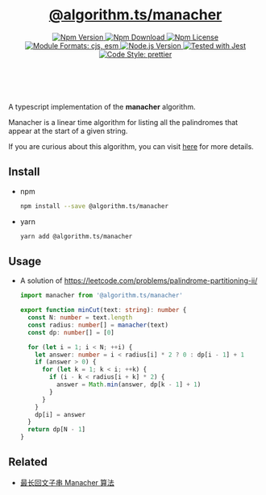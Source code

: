 <header>
  <h1 align="center">
    <a href="https://github.com/guanghechen/algorithm.ts/tree/@algorithm.ts/manacher@3.1.1/packages/manacher#readme">@algorithm.ts/manacher</a>
  </h1>
  <div align="center">
    <a href="https://www.npmjs.com/package/@algorithm.ts/manacher">
      <img
        alt="Npm Version"
        src="https://img.shields.io/npm/v/@algorithm.ts/manacher.svg"
      />
    </a>
    <a href="https://www.npmjs.com/package/@algorithm.ts/manacher">
      <img
        alt="Npm Download"
        src="https://img.shields.io/npm/dm/@algorithm.ts/manacher.svg"
      />
    </a>
    <a href="https://www.npmjs.com/package/@algorithm.ts/manacher">
      <img
        alt="Npm License"
        src="https://img.shields.io/npm/l/@algorithm.ts/manacher.svg"
      />
    </a>
    <a href="#install">
      <img
        alt="Module Formats: cjs, esm"
        src="https://img.shields.io/badge/module_formats-cjs%2C%20esm-green.svg"
      />
    </a>
    <a href="https://github.com/nodejs/node">
      <img
        alt="Node.js Version"
        src="https://img.shields.io/node/v/@algorithm.ts/manacher"
      />
    </a>
    <a href="https://github.com/facebook/jest">
      <img
        alt="Tested with Jest"
        src="https://img.shields.io/badge/tested_with-jest-9c465e.svg"
      />
    </a>
    <a href="https://github.com/prettier/prettier">
      <img
        alt="Code Style: prettier"
        src="https://img.shields.io/badge/code_style-prettier-ff69b4.svg?style=flat-square"
      />
    </a>
  </div>
</header>
<br/>


A typescript implementation of the **manacher** algorithm.

Manacher is a linear time algorithm for listing all the palindromes that appear at the start of a
given string.

If you are curious about this algorithm, you can visit [here][manacher] for more details.


## Install

* npm

  ```bash
  npm install --save @algorithm.ts/manacher
  ```

* yarn

  ```bash
  yarn add @algorithm.ts/manacher
  ```


## Usage

* A solution of https://leetcode.com/problems/palindrome-partitioning-ii/

  ```typescript
  import manacher from '@algorithm.ts/manacher'

  export function minCut(text: string): number {
    const N: number = text.length
    const radius: number[] = manacher(text)
    const dp: number[] = [0]

    for (let i = 1; i < N; ++i) {
      let answer: number = i < radius[i] * 2 ? 0 : dp[i - 1] + 1
      if (answer > 0) {
        for (let k = 1; k < i; ++k) {
          if (i - k < radius[i + k] * 2) {
            answer = Math.min(answer, dp[k - 1] + 1)
          }
        }
      }
      dp[i] = answer
    }
    return dp[N - 1]
  }
  ```


## Related

* [最长回文子串 Manacher 算法][manacher]


[homepage]: https://github.com/guanghechen/algorithm.ts/tree/@algorithm.ts/manacher@3.1.1/packages/manacher#readme
[manacher]: https://me.guanghechen.com/post/algorithm/string/manacher/